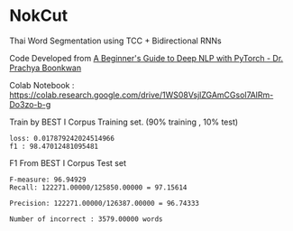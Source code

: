 # NokCut
Thai Word Segmentation using TCC + Bidirectional RNNs

Code Developed from [A Beginner's Guide to Deep NLP with PyTorch - Dr. Prachya Boonkwan](https://tinyurl.com/y7vwlvur)

Colab Notebook : https://colab.research.google.com/drive/1WS08VsjlZGAmCGsoI7AlRm-Do3zo-b-g

Train by BEST I Corpus Training set. (90% training , 10% test)
```
loss: 0.017879242024514966
f1 : 98.47012481095481
```


F1 From BEST I Corpus Test set
```
F-measure: 96.94929
Recall: 122271.00000/125850.00000 = 97.15614

Precision: 122271.00000/126387.00000 = 96.74333

Number of incorrect : 3579.00000 words
```
